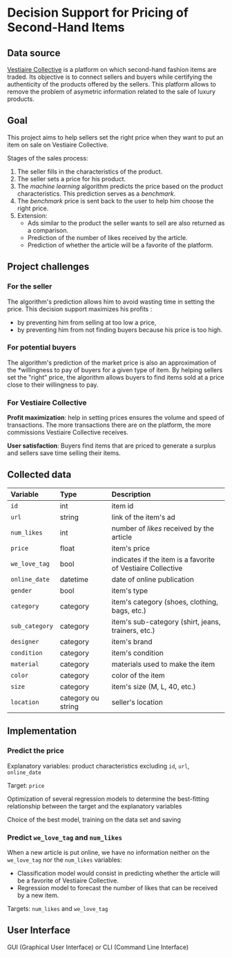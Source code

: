# Decision Support for Pricing of Second-Hand Items


## Data source


[Vestiaire Collective](https://fr.vestiairecollective.com/) is a platform on which second-hand fashion items are traded. Its objective is to connect sellers and buyers while certifying the authenticity of the products offered by the sellers. This platform allows to remove the problem of asymetric information related to the sale of luxury products.


## Goal 

This project aims to help sellers set the right price when they want to put an item on sale on Vestiaire Collective. 

Stages of the sales process:

1. The seller fills in the characteristics of the product.
2. The seller sets a price for his product.
3. The *machine learning* algorithm predicts the price based on the product characteristics. This prediction serves as a *benchmark*.
4. The *benchmark* price is sent back to the user to help him choose the right price. 
5. Extension: 
    - Ads similar to the product the seller wants to sell are also returned as a comparison.
    - Prediction of the number of likes received by the article. 
    - Prediction of whether the article will be a favorite of the platform. 


## Project challenges


### For the seller 

The algorithm's prediction allows him to avoid wasting time in setting the price. This decision support maximizes his profits :
- by preventing him from selling at too low a price, 
- by preventing him from not finding buyers because his price is too high.


### For potential buyers

The algorithm's prediction of the market price is also an approximation of the *willingness to pay of buyers for a given type of item. By helping sellers set the "right" price, the algorithm allows buyers to find items sold at a price close to their willingness to pay.

### For Vestiaire Collective 

**Profit maximization**: help in setting prices ensures the volume and speed of transactions. The more transactions there are on the platform, the more commissions Vestiaire Collective receives.

**User satisfaction**: Buyers find items that are priced to generate a surplus and sellers save time selling their items.


## Collected data  


| Variable   |      Type      | Description    |
|:---------- |:------------- |:------------- |
| `id`         |  int        | item id               | 
| `url`        |   string    | link of the item's ad             | 
| `num_likes`   | int  | number of *likes* received by the article               | 
| `price` | float | item's price |
| `we_love_tag` | bool | indicates if the item is a favorite of Vestiaire Collective |
| `online_date` | datetime | date of online publication | 
| `gender` | bool | item's type | 
| `category` | category | item's category (shoes, clothing, bags, etc.) | 
|  `sub_category` | category | item's sub-category (shirt, jeans, trainers, etc.) | 
| `designer` | category | item's brand | 
| `condition` | category | item's condition |
| `material` | category | materials used to make the item | 
| `color` | category | color of the item | 
| `size` | category | item's size (M, L, 40, etc.) | 
| `location` | category ou string | seller's location | 


## Implementation 

### Predict the price

Explanatory variables: product characteristics excluding `id`, `url`, `online_date`

Target: `price`

Optimization of several regression models to determine the best-fitting relationship between the target and the explanatory variables

Choice of the best model, training on the data set and saving

### Predict `we_love_tag` and `num_likes`

When a new article is put online, we have no information neither on the `we_love_tag` nor the `num_likes` variables: 

- Classification model would consist in predicting whether the article will be a favorite of Vestiaire Collective.
- Regression model to forecast the number of likes that can be received by a new item. 

Targets: `num_likes` and `we_love_tag` 

## User Interface

GUI (Graphical User Interface) or CLI (Command Line Interface)



